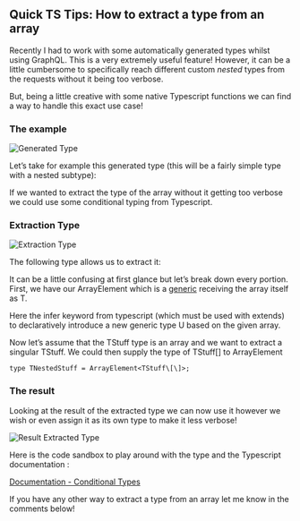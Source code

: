 ## Quick TS Tips: How to extract a type from an array

Recently I had to work with some automatically generated types whilst using GraphQL. This is a very extremely useful feature! However, it can be a little cumbersome to specifically reach different custom _nested_ types from the requests without it being too verbose.

But, being a little creative with some native Typescript functions we can find a way to handle this exact use case!

### The example

![Generated Type](https://cdn.hashnode.com/res/hashnode/image/upload/v1638468721047/mt0yAqeqC.png)

Let’s take for example this generated type (this will be a fairly simple type with a nested subtype):

If we wanted to extract the type of the array without it getting too verbose we could use some conditional typing from Typescript.

### Extraction Type

![Extraction Type](https://cdn.hashnode.com/res/hashnode/image/upload/v1638468723206/SRFcrsz14.png)

The following type allows us to extract it:

It can be a little confusing at first glance but let’s break down every portion. First, we have our ArrayElement which is a [generic](https://www.typescriptlang.org/docs/handbook/2/generics.html) receiving the array itself as T.

Here the infer keyword from typescript (which must be used with extends) to declaratively introduce a new generic type U based on the given array.

Now let’s assume that the TStuff type is an array and we want to extract a singular TStuff. We could then supply the type of TStuff\[\] to ArrayElement<T>

```
type TNestedStuff = ArrayElement<TStuff\[\]>;
```

### The result

Looking at the result of the extracted type we can now use it however we wish or even assign it as its own type to make it less verbose!

![Result Extracted Type](https://cdn.hashnode.com/res/hashnode/image/upload/v1638468724658/VhKWGR_ie.png)

Here is the code sandbox to play around with the type and the Typescript documentation :

[Documentation - Conditional Types](https://www.typescriptlang.org/docs/handbook/2/conditional-types.html#inferring-within-conditional-types)

If you have any other way to extract a type from an array let me know in the comments below!
